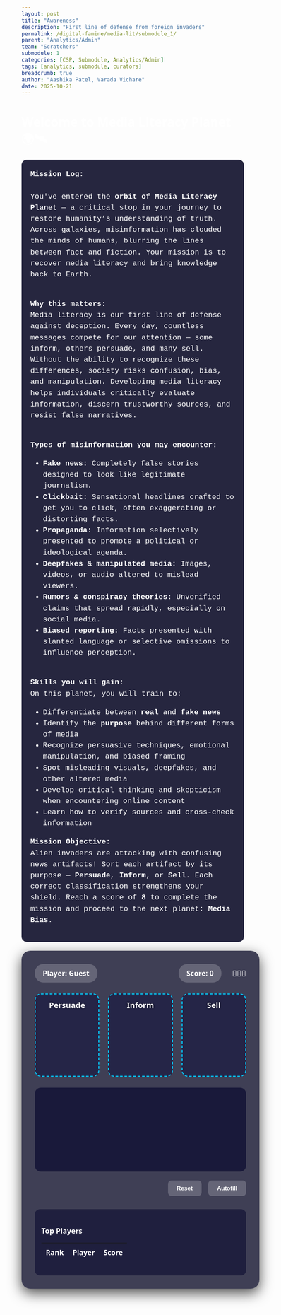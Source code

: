 ```yaml
---
layout: post
title: "Awareness"
description: "First line of defense from foreign invaders"
permalink: /digital-famine/media-lit/submodule_1/
parent: "Analytics/Admin"
team: "Scratchers"
submodule: 1
categories: [CSP, Submodule, Analytics/Admin]
tags: [analytics, submodule, curators]
breadcrumb: true
author: "Aashika Patel, Varada Vichare"
date: 2025-10-21
---
```


# Welcome to Media Literacy Planet 🌍🛰️

<div class="intro-text">
 <strong>Mission Log:</strong><br><br>
 You've entered the <strong>orbit of Media Literacy Planet</strong> — a critical stop in your journey to restore humanity’s understanding of truth. Across galaxies, misinformation has clouded the minds of humans, blurring the lines between fact and fiction. Your mission is to recover media literacy and bring knowledge back to Earth. <br><br>

 <strong>Why this matters:</strong><br>
 Media literacy is our first line of defense against deception. Every day, countless messages compete for our attention — some inform, others persuade, and many sell. Without the ability to recognize these differences, society risks confusion, bias, and manipulation. Developing media literacy helps individuals critically evaluate information, discern trustworthy sources, and resist false narratives.<br><br>

 <strong>Types of misinformation you may encounter:</strong><br>
 - <strong>Fake news:</strong> Completely false stories designed to look like legitimate journalism.<br>
 - <strong>Clickbait:</strong> Sensational headlines crafted to get you to click, often exaggerating or distorting facts.<br>
 - <strong>Propaganda:</strong> Information selectively presented to promote a political or ideological agenda.<br>
 - <strong>Deepfakes & manipulated media:</strong> Images, videos, or audio altered to mislead viewers.<br>
 - <strong>Rumors & conspiracy theories:</strong> Unverified claims that spread rapidly, especially on social media.<br>
 - <strong>Biased reporting:</strong> Facts presented with slanted language or selective omissions to influence perception.<br><br>

 <strong>Skills you will gain:</strong><br>
 On this planet, you will train to:
 <ul>
   <li>Differentiate between <strong>real</strong> and <strong>fake news</strong></li>
   <li>Identify the <strong>purpose</strong> behind different forms of media</li>
   <li>Recognize persuasive techniques, emotional manipulation, and biased framing</li>
   <li>Spot misleading visuals, deepfakes, and other altered media</li>
   <li>Develop critical thinking and skepticism when encountering online content</li>
   <li>Learn how to verify sources and cross-check information</li>
 </ul>

 <strong>Mission Objective:</strong><br>
 Alien invaders are attacking with confusing news artifacts! Sort each artifact by its purpose — <strong>Persuade</strong>, <strong>Inform</strong>, or <strong>Sell</strong>. Each correct classification strengthens your shield. Reach a score of <strong>8</strong> to complete the mission and proceed to the next planet: <strong>Media Bias</strong>.
</div>



<style>
body {
min-height: 100vh;
background: url('https://img.freepik.com/free-vector/space-ship-window-with-space-planets-stars-cartoon-vector-illustration_1284-16119.jpg') no-repeat center center fixed;
background-size: cover;
font-family: system-ui, -apple-system, sans-serif;
color: #ffffff;
overflow-x: hidden;
}




.intro-text {
background: rgba(0,0,30,0.85);
padding: 20px;
border-radius: 12px;
font-family: 'Courier New', monospace;
font-size: 1.05rem;
margin-bottom: 20px;
line-height: 1.5;
}




.game-screen {
position: relative;
width: 900px;
max-width: 95%;
margin: 20px auto;
background: rgba(0,0,30,0.75);
border-radius: 20px;
padding: 30px;
box-shadow: 0 10px 30px rgba(0,0,0,0.7);
}




.game-header {
display: flex;
justify-content: space-between;
align-items: center;
margin-bottom: 25px;
}




.info-pill {
background: rgba(255,255,255,0.2);
padding: 10px 18px;
border-radius: 20px;
font-weight: 700;
font-size: 1rem;
}




.bins-container {
display: flex;
justify-content: space-around;
margin: 25px 0;
gap: 20px;
}




.bin {
flex: 1;
min-height: 160px;
background: rgba(0,0,50,0.4);
border: 2px dashed #00ccff;
border-radius: 14px;
padding: 12px;
display: flex;
flex-direction: column;
align-items: center;
transition: all 0.3s ease;
}




.bin.highlight {
background: rgba(0,204,255,0.25);
border-color: #00f;
transform: translateY(-2px);
}




.bin-label {
font-weight: 800;
font-size: 1.1rem;
margin-bottom: 12px;
text-shadow: 0 0 4px #00000099;
}




.artifacts-area {
display: flex;
flex-wrap: wrap;
gap: 18px;
background: rgba(0,0,40,0.6);
padding: 25px;
border-radius: 14px;
min-height: 140px;
justify-content: center;
}




.artifact {
width: 140px;
height: 90px;
padding: 10px;
background: #111133;
border-radius: 10px;
box-shadow: 0 2px 10px rgba(0,0,0,0.5);
cursor: grab;
display: flex;
align-items: center;
justify-content: center;
text-align: center;
font-size: 0.85rem;
font-weight: 600;
color: #ffffff;
}




.artifact.dragging {
opacity: 0.7;
transform: scale(0.95);
}




.controls {
display: flex;
justify-content: flex-end;
gap: 15px;
margin-top: 20px;
}




.btn {
padding: 10px 20px;
border-radius: 8px;
font-weight: 700;
cursor: pointer;
border: none;
transition: all 0.2s ease;
}




.btn-primary {
background: #00ccff;
color: black;
}




.btn-ghost {
background: rgba(255,255,255,0.2);
color: white;
}




.btn:hover {
transform: translateY(-1px);
box-shadow: 0 2px 10px rgba(0,0,0,0.5);
}




.shield {
position: fixed;
top: 50%;
left: 50%;
transform: translate(-50%, -50%) scale(0);
width: 300px;
height: 300px;
border-radius: 50%;
border: 6px solid #00ccff;
box-shadow: 0 0 120px #00ccff66, 0 0 250px #00ccff33;
transition: transform 0.3s ease, box-shadow 0.3s ease;
pointer-events: none;
z-index: 999;
display: flex;
align-items: center;
justify-content: center;
}




.shield svg {
width: 100%;
height: 100%;
opacity: 0.85; /* slightly transparent so headlines remain visible */
}




.leaderboard {
margin-top: 30px;
background: rgba(0,0,40,0.5);
padding: 15px;
border-radius: 12px;
}




.leaderboard-table {
width: 100%;
border-collapse: collapse;
color: #ffffff;
}




.leaderboard-table th,
.leaderboard-table td {
padding: 10px;
text-align: left;
}




.leaderboard-table tr:nth-child(even) {
background: rgba(255,255,255,0.05);
}




/* On-screen center notification */
.notification {
position: fixed;
top: 50%;
left: 50%;
transform: translate(-50%, -50%);
background: #00ccff;
color: black;
padding: 25px 35px;
border-radius: 12px;
font-weight: 700;
font-size: 1.3rem;
z-index: 1000;
box-shadow: 0 0 25px rgba(0,0,0,0.6);
display: none;
text-align: center;
}


/* make the notification link darker so it stands out against the background */
.notification a {
color: #04263a;
font-weight: 800;
text-decoration: underline;
}

/* add lives display + alien popup styling */
.lives {
  display: inline-flex;
  gap: 6px;
  align-items: center;
  font-size: 1.1rem;
  margin-left: 12px;
}

/* popup alien overlay for wrong / try again */
.alien-popup {
  position: fixed;
  top: 50%;
  left: 50%;
  transform: translate(-50%, -50%);
  background: rgba(0,0,0,0.6); /* semi-transparent backdrop so PNG (transparent) shows */
  color: #fff;
  padding: 18px 22px;
  border-radius: 10px;
  z-index: 2000;
  display: none;
  align-items: center;
  gap: 12px;
  flex-direction: column;
  text-align: center;
}
.alien-popup img {
  width: 130px;
  height: auto;
  background: transparent; /* ensure no white bg behind image */
  display: block;
}
.alien-popup.show { display: flex; }
.alien-popup .btn { margin-top: 8px; }

/* add key unlocked popup styling (background removed so key image appears without a white box) */
.key-popup {
  position: fixed;
  top: 60%;
  left: 50%;
  transform: translate(-50%, -50%);
  background: transparent; /* make popup background transparent so key image background doesn't show */
  color: #fff;
  padding: 8px 12px;
  border-radius: 12px;
  z-index: 1100;
  display: none;
  align-items: center;
  gap: 12px;
  box-shadow: 0 8px 30px rgba(0,0,0,0.5);
  flex-direction: column;
  text-align: center;
}
/* show variant */
.key-popup.show { display: flex; }

/* key image styling — ensure transparent bg and a subtle drop shadow */
.key-popup .key-img {
  width: 88px;
  height: auto;
  background: transparent;
  display: block;
  mix-blend-mode: multiply; /* helps blend white pixels on many backgrounds */
  filter: drop-shadow(0 8px 18px rgba(0,0,0,0.45));
}

/* key message style when popup appears */
.key-popup #key-msg {
  font-weight: 800;
  color: #fff;
  margin-top: 6px;
}
</style>


<div class="game-screen">
  <div class="game-header">
    <div class="info-pill" id="player-name">Player: Guest</div>
    <div style="display:flex; align-items:center; gap:12px;">
      <div class="info-pill" id="score">Score: 0</div>
      <!-- lives shown next to score as alien emojis -->
      <div id="lives" class="lives" aria-live="polite">👾👾👾</div>
    </div>
  </div>




<div class="bins-container">
  <div class="bin" data-bin="Persuade">
    <div class="bin-label">Persuade</div>
    <div class="bin-content"></div>
  </div>
  <div class="bin" data-bin="Inform">
    <div class="bin-label">Inform</div>
    <div class="bin-content"></div>
  </div>
  <div class="bin" data-bin="Sell">
    <div class="bin-label">Sell</div>
    <div class="bin-content"></div>
  </div>
</div>




<div class="artifacts-area" id="artifacts"></div>




<div class="controls">
  <button class="btn btn-ghost" id="reset-btn">Reset</button>
  <button class="btn btn-ghost" id="autofill-btn">Autofill</button>
  <!-- use Jekyll baseurl so the link works regardless of domain -->
  <a class="btn btn-primary" id="next-mission"
     href="{{ site.baseurl }}/digital-famine/media-lit/submodule_2/"
     aria-label="Go to Media Bias (Submodule 2)" style="display:none">Next Mission</a>
</div>




<div class="shield" id="shield" aria-hidden="true">
  <!-- inline SVG shield: transparent background and outline-only -->
  <svg viewBox="0 0 64 64" xmlns="http://www.w3.org/2000/svg" role="img" aria-label="Shield">
    <title>Shield</title>
    <path d="M32 2 L52 10 V26 C52 40 40 52 32 60 C24 52 12 40 12 26 V10 Z"
          fill="none" stroke="#00ccff" stroke-width="2.5" stroke-linejoin="round" stroke-linecap="round"/>
    <!-- subtle inner glow / outline -->
    <path d="M32 8 L44 14 V26 C44 36 36 44 32 48 C28 44 20 36 20 26 V14 Z"
          fill="none" stroke="#00ccff" stroke-opacity="0.6" stroke-width="1.2" />
  </svg>
</div>




<div class="leaderboard">
  <h3>Top Players</h3>
  <table class="leaderboard-table">
    <thead>
      <tr><th>Rank</th><th>Player</th><th>Score</th></tr>
    </thead>
    <tbody id="leaderboard-body"></tbody>
  </table>
</div>


  <!-- Alien popup (image background removed via CSS). Replace src if you want a different image. -->
  <div class="alien-popup" id="alien-popup" role="dialog" aria-modal="true" aria-hidden="true">
    <img id="alien-img" src="https://png.pngtree.com/png-vector/20240530/ourmid/pngtree-scary-alien-in-a-flying-saucer-cartoon-character-png-image_12552691.png" alt="alien">
    <div id="alien-msg">Wrong! The alien appears.</div>
    <button class="btn btn-primary" id="alien-close">Continue</button>
  </div>

  <!-- Key unlocked popup (shown when shield completes) -->
  <div class="key-popup" id="key-popup" role="status" aria-hidden="true">
    <img id="key-img" src="https://cdn-icons-png.flaticon.com/512/25/25694.png" alt="Key Icon" class="key-img" aria-hidden="true">
    <div id="key-msg">You've unlocked the First Key!</div>
    <button class="btn btn-ghost" id="key-close">Close</button>
  </div>

  <div class="notification" id="notification">
    Congratulations. Shield Level 1 has been achieved. Proceed to the next mission:
    <a id="media-bias-link" href="{{ site.baseurl }}/digital-famine/media-lit/submodule_2/" aria-label="Go to Media Bias (Submodule 2)">Media Bias</a>
  </div>
</div>


<script>
const ARTIFACTS = [
{ text: "VOTE FOR A GREENER FUTURE!", purpose: "Persuade" },
{ text: "GLOBAL WARMING RISES 1.5°C BY 2030", purpose: "Inform" },
{ text: "BUY THE NEW GALAXY SMARTPHONE TODAY!", purpose: "Sell" },
{ text: "JOIN SOCIAL MOVEMENT FOR EDUCATION REFORM", purpose: "Persuade" },
{ text: "LOCAL ELECTION RESULTS ANNOUNCED", purpose: "Inform" },
{ text: "LIMITED EDITION SNEAKERS AVAILABLE ONLINE", purpose: "Sell" },
{ text: "SUPPORT ANIMAL WELFARE CAMPAIGNS", purpose: "Persuade" },
{ text: "NASA DISCOVERS NEW EXOPLANET", purpose: "Inform" }
];




/* larger pool of headlines (add more items as you like) */
const HEADLINES_POOL = [
  { text: "VOTE FOR A GREENER FUTURE!", purpose: "Persuade" },
  { text: "GLOBAL WARMING RISES 1.5°C BY 2030", purpose: "Inform" },
  { text: "BUY THE NEW GALAXY SMARTPHONE TODAY!", purpose: "Sell" },
  { text: "JOIN SOCIAL MOVEMENT FOR EDUCATION REFORM", purpose: "Persuade" },
  { text: "LOCAL ELECTION RESULTS ANNOUNCED", purpose: "Inform" },
  { text: "LIMITED EDITION SNEAKERS AVAILABLE ONLINE", purpose: "Sell" },
  { text: "SUPPORT ANIMAL WELFARE CAMPAIGNS", purpose: "Persuade" },
  { text: "NASA DISCOVERS NEW EXOPLANET", purpose: "Inform" },
  { text: "TRY THIS DIET FOR INSTANT ENERGY!", purpose: "Sell" },
  { text: "CITY COUNCIL APPROVES NEW PARK PLAN", purpose: "Inform" },
  { text: "SIGN PETITION TO SAVE THE BEES", purpose: "Persuade" },
  { text: "FLASH SALE: 50% OFF SMARTWATCHES", purpose: "Sell" },
  { text: "LOCAL SCHOOL LAUNCHES ROBOTICS PROGRAM", purpose: "Inform" },
  { text: "JOIN NOW: FREE ONLINE COURSES", purpose: "Persuade" },
  { text: "NEW STUDY: SLEEP BOOSTS MEMORY", purpose: "Inform" },
  { text: "LIMITED OFFER - SUBSCRIBE FOR PREMIUM", purpose: "Sell" }
];

/* returns `count` random headlines from the pool (no repeats) */
function pickRandomHeadlines(count = 8) {
  const shuffled = shuffleArray(HEADLINES_POOL);
  return shuffled.slice(0, Math.min(count, shuffled.length));
}

let score = 0;
let currentPlayer = "Guest";
let placedArtifacts = new Set();
let shieldGrowing = false;

/* game-over / lives state */
let lives = 3;
let gameOver = false;

const scoreDisplay = document.getElementById("score");
const playerDisplay = document.getElementById("player-name");
const artifactsArea = document.getElementById("artifacts");
const bins = document.querySelectorAll(".bin");
const shieldEl = document.getElementById("shield");
const notification = document.getElementById("notification");
const livesDisplay = document.getElementById("lives");
const alienPopup = document.getElementById("alien-popup");
const alienMsg = document.getElementById("alien-msg");
const alienClose = document.getElementById("alien-close");
const mediaBiasLink = document.getElementById("media-bias-link");
const keyPopup = document.getElementById('key-popup');
const keyClose = document.getElementById('key-close');

/* make the media bias link darker so it stands out */
if (mediaBiasLink) mediaBiasLink.style.color = "#04263a";

function updateDisplays() {
  scoreDisplay.textContent = `Score: ${score}`;
  playerDisplay.textContent = `Player: ${currentPlayer}`;
  // show lives as alien emojis
  livesDisplay.textContent = '👾'.repeat(lives);
}

/* show an alien popup; if final (game over) button becomes Restart */
function showAlienPopup(message) {
  alienMsg.textContent = message;
  alienPopup.classList.add("show");
  alienPopup.setAttribute("aria-hidden", "false");

  if (lives <= 0) {
    alienClose.textContent = "Try Again";
    alienClose.onclick = () => { initGame(); alienPopup.classList.remove("show"); alienPopup.setAttribute("aria-hidden","true"); };
  } else {
    alienClose.textContent = "Continue";
    alienClose.onclick = () => { alienPopup.classList.remove("show"); alienPopup.setAttribute("aria-hidden","true"); };
    // auto-hide briefly for wrong answers
    setTimeout(() => {
      alienPopup.classList.remove("show");
      alienPopup.setAttribute("aria-hidden","true");
    }, 1400);
  }
}




function createArtifactCard(artifact, index) {
const div = document.createElement("div");
div.className = "artifact";
div.textContent = artifact.text;
div.draggable = true;
div.dataset.purpose = artifact.purpose;
div.dataset.id = `artifact-${index}`;




div.addEventListener("dragstart", (e) => {
  if (placedArtifacts.has(div.dataset.id)) { e.preventDefault(); return; }
  div.classList.add("dragging");
  e.dataTransfer.setData("text/plain", div.dataset.id);
});




div.addEventListener("dragend", () => div.classList.remove("dragging"));




return div;
}




/* add a reliable shuffle (Fisher–Yates) and use it when starting the game */
function shuffleArray(arr) {
  const a = arr.slice();
  for (let i = a.length - 1; i > 0; i--) {
    const j = Math.floor(Math.random() * (i + 1));
    [a[i], a[j]] = [a[j], a[i]];
  }
  return a;
}

/* initGame: pick a random subset of headlines each run and populate the UI */
function initGame() {
  artifactsArea.innerHTML = '';
  document.querySelectorAll(".bin-content").forEach(b => b.innerHTML = '');
  placedArtifacts.clear();
  score = 0;
  lives = 3;
  gameOver = false;
  shieldGrowing = false;
  shieldEl.style.transform = 'translate(-50%, -50%) scale(0)';
  shieldEl.style.display = 'none';
  notification.style.display = 'none';
  alienPopup.classList.remove("show");
  alienPopup.setAttribute("aria-hidden","true");
  // ensure Next Mission is hidden at start/reset
  const nextMission = document.getElementById("next-mission");
  if (nextMission) nextMission.style.display = 'none';
  updateDisplays();

  // choose how many headlines per run (e.g., 8). Change value to adjust length.
  const selected = pickRandomHeadlines(8);
  selected.forEach((artifact, i) => {
    artifactsArea.appendChild(createArtifactCard(artifact, i));
  });
}




bins.forEach(bin => {
bin.addEventListener("dragover", e => { e.preventDefault(); bin.classList.add("highlight"); });
bin.addEventListener("dragleave", () => bin.classList.remove("highlight"));
bin.addEventListener("drop", e => {
  e.preventDefault();
  if (gameOver) return; // ignore drops when game over
  bin.classList.remove("highlight");
  const id = e.dataTransfer.getData("text/plain");
  const artifact = document.querySelector(`[data-id="${id}"]`);
  if (!artifact || placedArtifacts.has(id)) return;




  if (artifact.dataset.purpose === bin.dataset.bin) {
    bin.querySelector(".bin-content").appendChild(artifact);
    placedArtifacts.add(id);
    score++;
    showShieldEffect();
    if (score >= 8 && !shieldGrowing) { showShieldComplete(); }
  } else {
    // wrong answer: show shake, decrement life, show alien
    artifact.animate(
      [{ transform: "translateX(0)" }, { transform: "translateX(-6px)" }, { transform: "translateX(6px)" }, { transform: "translateX(0)" }],
      { duration: 300 }
    );
    lives = Math.max(0, lives - 1);
    updateDisplays();
    if (lives <= 0) {
      gameOver = true;
      showAlienPopup("All lives lost. Try again!");
    } else {
      showAlienPopup("Wrong! An alien appears!");
    }
  }
  updateDisplays();
});
});




function showShieldEffect() {
  // Make sure the shield is visible when it grows
  shieldEl.style.display = 'flex';

  // Read current scale (fallback to 0)
  const m = shieldEl.style.transform.match(/scale\(([\d.]+)\)/);
  let currentScale = m ? parseFloat(m[1]) : 0;

  // Increase scale on each correct sort (cap to avoid runaway size)
  currentScale = Math.min(currentScale + 0.15, 14.5);
  shieldEl.style.transform = `translate(-50%, -50%) scale(${currentScale})`;

  // Brief pulse effect on correct
  const prevBox = shieldEl.style.boxShadow;
  shieldEl.style.boxShadow = '0 0 160px #00ccff88, 0 0 300px #00ccff44';
  setTimeout(() => { shieldEl.style.boxShadow = prevBox || '0 0 120px #00ccff66, 0 0 250px #00ccff33'; }, 300);
}




function showShieldComplete() {
  shieldGrowing = true;
  let scale = parseFloat(shieldEl.style.transform.match(/scale\(([\d.]+)\)/)?.[1]) || 1;
  shieldEl.style.display = 'flex';
  notification.style.display = 'block';
  // reveal Next Mission when showing the congratulations notification
  const nextMission = document.getElementById("next-mission");
  if (nextMission) {
    nextMission.href = "{{ site.baseurl }}/digital-famine/media-lit/submodule_2/";
    nextMission.style.display = 'inline-block';
  }

  // Award the first key (persist and show the key popup)
  try { localStorage.setItem('ml_key1_unlocked', '1'); } catch (e) {}
  if (keyPopup) {
    keyPopup.classList.add('show');
    keyPopup.setAttribute('aria-hidden', 'false');
    // auto-hide after a short time but allow manual close
    setTimeout(() => {
      if (keyPopup) {
        keyPopup.classList.remove('show');
        keyPopup.setAttribute('aria-hidden', 'true');
      }
    }, 3000);
  }

  function grow() {
    scale += 0.05;
    shieldEl.style.transform = `translate(-50%, -50%) scale(${scale})`;
    if (scale < 15) {
      requestAnimationFrame(grow);
    } else {
      // After 2 seconds, hide shield & notification (changed from 5s to 2s)
      setTimeout(() => {
        shieldEl.style.display = 'none';
        notification.style.display = 'none';
      }, 2000);
    }
  }
  grow();
}




function autofillArtifacts() {
ARTIFACTS.forEach((a, i) => {
  const bin = Array.from(bins).find(b => b.dataset.bin === a.purpose);
  const artifact = document.querySelector(`[data-id="artifact-${i}"]`);
  bin.querySelector(".bin-content").appendChild(artifact);
  placedArtifacts.add(artifact.dataset.id);
  score++;
  showShieldEffect();
});
updateDisplays();
if (score >= 8 && !shieldGrowing) { showShieldComplete(); }
}




document.getElementById("reset-btn").addEventListener("click", initGame);
document.getElementById("autofill-btn").addEventListener("click", autofillArtifacts);
if (keyClose) keyClose.addEventListener('click', () => {
  if (keyPopup) {
    keyPopup.classList.remove('show');
    keyPopup.setAttribute('aria-hidden', 'true');
  }
});


updateDisplays();
initGame();
</script>
